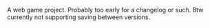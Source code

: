 A web game project. Probably too early for a changelog or such.
Btw currently not supporting saving between versions.
